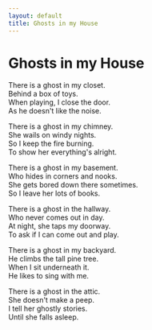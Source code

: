 ```yaml
---
layout: default
title: Ghosts in my House
---
```


# Ghosts in my House

There is a ghost in my closet.  
Behind a box of toys.  
When playing, I close the door.  
As he doesn't like the noise.

There is a ghost in my chimney.  
She wails on windy nights.  
So I keep the fire burning.  
To show her everything's alright.

There is a ghost in my basement.  
Who hides in corners and nooks.  
She gets bored down there sometimes.  
So I leave her lots of books.

There is a ghost in the hallway.  
Who never comes out in day.  
At night, she taps my doorway.  
To ask if I can come out and play.

There is a ghost in my backyard.  
He climbs the tall pine tree.  
When I sit underneath it.  
He likes to sing with me.

There is a ghost in the attic.  
She doesn't make a peep.  
I tell her ghostly stories.  
Until she falls asleep.
